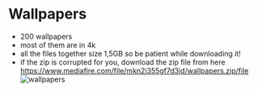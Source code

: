 # Wallpapers
* 200 wallpapers
* most of them are in 4k
* all the files together size 1,5GB so be patient while downloading it!
* if the zip is corrupted for you, download the zip file from here https://www.mediafire.com/file/mkn2i355gf7d3jd/wallpapers.zip/file
![wallpapers](https://user-images.githubusercontent.com/71463874/117343081-53329880-ae7a-11eb-9f1e-d8b68f1560b9.png)
